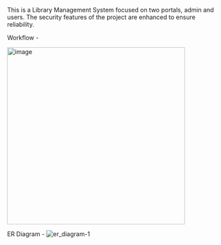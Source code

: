 This is a Library Management System focused on two portals, admin and users. The security features of the project are enhanced to ensure reliability.

Workflow -
 
<img width="414" alt="image" src="https://github.com/faariha/Web-Projects/assets/131954448/7c0eafe0-ef34-4246-8988-2df4c108a845">

ER Diagram - 
![er_diagram-1](https://github.com/faariha/Web-Projects/assets/131954448/0b9796ab-6313-4a18-8cce-79de892ddf1d)

